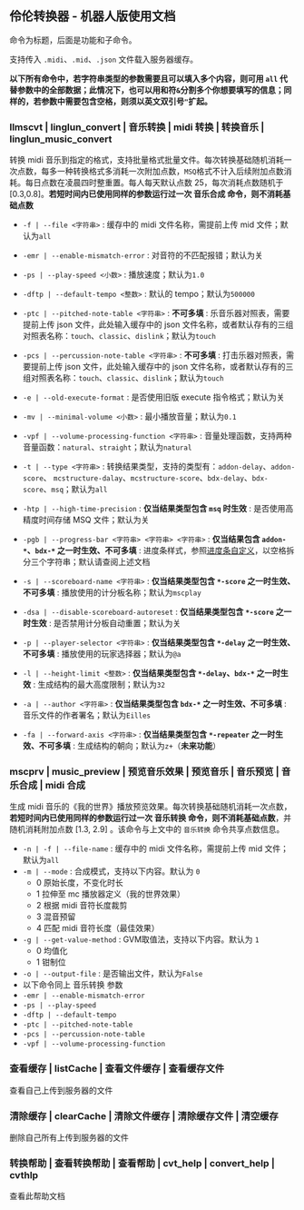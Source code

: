 ## 伶伦转换器 - 机器人版使用文档

命令为标题，后面是功能和子命令。

支持传入 `.midi`、`.mid`、`.json` 文件载入服务器缓存。

<!-- 若子命令为参数项，后面需要参数。

若子命令为开关项，后面无需参数。 -->

**以下所有命令中，若字符串类型的参数需要且可以填入多个内容，则可用 `all` 代替参数中的全部数据；此情况下，也可以用和符`&`分割多个你想要填写的信息；同样的，若参数中需要包含空格，则须以英文双引号`"`扩起。**

### llmscvt | linglun_convert | 音乐转换 | midi 转换 | 转换音乐 | linglun_music_convert

转换 midi 音乐到指定的格式，支持批量格式批量文件。每次转换基础随机消耗一次点数，每多一种转换格式多消耗一次附加点数，`MSQ`格式不计入后续附加点数消耗。每日点数在凌晨四时整重置。每人每天默认点数 25，每次消耗点数随机于 [0.3,0.8]。**若短时间内已使用同样的参数运行过一次 音乐合成 命令，则不消耗基础点数**

- `-f | --file <字符串>` : 缓存中的 midi 文件名称，需提前上传 mid 文件；默认为`all`

- `-emr | --enable-mismatch-error` : 对音符的不匹配报错；默认为关

- `-ps | --play-speed <小数>` : 播放速度；默认为`1.0`

- `-dftp | --default-tempo <整数>` : 默认的 tempo；默认为`500000`

- `-ptc | --pitched-note-table <字符串>` : **不可多填** : 乐音乐器对照表，需要提前上传 json 文件，此处输入缓存中的 json 文件名称，或者默认存有的三组对照表名称：`touch`、`classic`、`dislink`；默认为`touch`

- `-pcs | --percussion-note-table <字符串>` : **不可多填** : 打击乐器对照表，需要提前上传 json 文件，此处输入缓存中的 json 文件名称，或者默认存有的三组对照表名称：`touch`、`classic`、`dislink`；默认为`touch`

- `-e | --old-execute-format` : 是否使用旧版 execute 指令格式；默认为关

- `-mv | --minimal-volume <小数>` : 最小播放音量；默认为`0.1`

- `-vpf | --volume-processing-function <字符串>` : 音量处理函数，支持两种音量函数：`natural`、`straight`；默认为`natural`

- `-t | --type <字符串>` : 转换结果类型，支持的类型有：`addon-delay`、`addon-score`、 `mcstructure-dalay`、`mcstructure-score`、`bdx-delay`、`bdx-score`、`msq`；默认为`all`

- `-htp | --high-time-precision` : **仅当结果类型包含 `msq` 时生效** : 是否使用高精度时间存储 MSQ 文件；默认为关

- `-pgb | --progress-bar <字符串> <字符串> <字符串>` : **仅当结果包含 `addon-*`、`bdx-*` 之一时生效、不可多填** : 进度条样式，参照[进度条自定义](https://gitee.com/TriM-Organization/Musicreater/blob/master/docs/%E5%BA%93%E7%9A%84%E7%94%9F%E6%88%90%E4%B8%8E%E5%8A%9F%E8%83%BD%E6%96%87%E6%A1%A3.md#%E8%BF%9B%E5%BA%A6%E6%9D%A1%E8%87%AA%E5%AE%9A%E4%B9%89)，以空格拆分三个字符串；默认请查阅上述文档

- `-s | --scoreboard-name <字符串>` : **仅当结果类型包含 `*-score` 之一时生效、不可多填** : 播放使用的计分板名称；默认为`mscplay`

- `-dsa | --disable-scoreboard-autoreset` : **仅当结果类型包含 `*-score` 之一时生效** : 是否禁用计分板自动重置；默认为关

- `-p | --player-selector <字符串>` : **仅当结果类型包含 `*-delay` 之一时生效、不可多填** : 播放使用的玩家选择器；默认为`@a`

- `-l | --height-limit <整数>` : **仅当结果类型包含 `*-delay`、`bdx-*` 之一时生效** : 生成结构的最大高度限制；默认为`32`

- `-a | --author <字符串>` : **仅当结果类型包含 `bdx-*` 之一时生效、不可多填** : 音乐文件的作者署名；默认为`Eilles`

- `-fa | --forward-axis <字符串>` : **仅当结果类型包含 `*-repeater` 之一时生效、不可多填** : 生成结构的朝向；默认为`z+`（**未来功能**）

### mscprv | music_preview | 预览音乐效果 | 预览音乐 | 音乐预览 | 音乐合成 | midi 合成

生成 midi 音乐的《我的世界》播放预览效果。每次转换基础随机消耗一次点数，**若短时间内已使用同样的参数运行过一次 音乐转换 命令，则不消耗基础点数**，并随机消耗附加点数 [1.3, 2.9] 。该命令与上文中的 `音乐转换` 命令共享点数信息。

- `-n | -f | --file-name` : 缓存中的 midi 文件名称，需提前上传 mid 文件；默认为`all`
- `-m | --mode` : 合成模式，支持以下内容。默认为 `0`
  - 0 原始长度，不变化时长
  - 1 拉伸至 mc 播放器定义（我的世界效果）
  - 2 根据 midi 音符长度裁剪
  - 3 混音预留
  - 4 匹配 midi 音符长度（最佳效果）
- `-g | --get-value-method` : GVM取值法，支持以下内容。默认为 `1`
  - 0 均值化
  - 1 钳制位
- `-o | --output-file` : 是否输出文件，默认为`False`
- 以下命令同上 音乐转换 参数
- `-emr | --enable-mismatch-error`
- `-ps | --play-speed`
- `-dftp | --default-tempo`
- `-ptc | --pitched-note-table`
- `-pcs | --percussion-note-table`
- `-vpf | --volume-processing-function`

### 查看缓存 | listCache | 查看文件缓存 | 查看缓存文件

查看自己上传到服务器的文件

### 清除缓存 | clearCache | 清除文件缓存 | 清除缓存文件 | 清空缓存

删除自己所有上传到服务器的文件

### 转换帮助 | 查看转换帮助 | 查看帮助 | cvt_help | convert_help | cvthlp

查看此帮助文档
